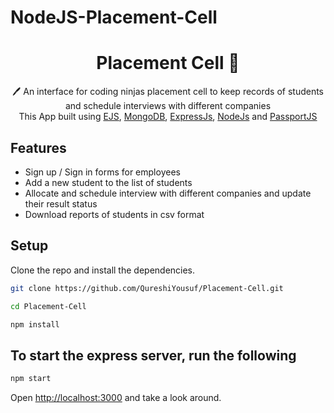 # NodeJS-Placement-Cell

 <h1 align="center">Placement Cell  📝</h1> 
<p align="center">
 🖊️ An interface for coding ninjas placement cell to keep records of students and schedule interviews with different companies <br>
     This App built using <a href="https://ejs.co/">EJS</a>, <a href="https://www.mongodb.com/">MongoDB</a>, <a href="https://expressjs.com/">ExpressJs</a>, <a href="https://nodejs.org/en/">NodeJs</a> and <a href="http://www.passportjs.org/">PassportJS</a>
</p>

## Features

- Sign up / Sign in forms for employees
- Add a new student to the list of students
- Allocate and schedule interview with different companies and update their result status
- Download reports of students in csv format

## Setup

Clone the repo and install the dependencies.

```bash
git clone https://github.com/QureshiYousuf/Placement-Cell.git
```

```bash
cd Placement-Cell
```

```bash
npm install
```

## To start the express server, run the following

```bash
npm start
```

Open [http://localhost:3000](http://localhost:3000) and take a look around.

<!-- "mongodb": "^5.8.1", -->
